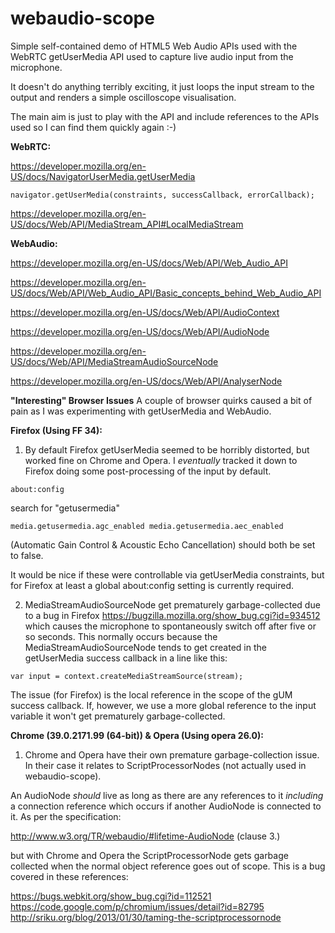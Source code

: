 # webaudio-scope
Simple self-contained demo of HTML5 Web Audio APIs used with the WebRTC getUserMedia API
used to capture live audio input from the microphone.

It doesn't do anything terribly exciting, it just loops the input stream to the
output and renders a simple oscilloscope visualisation.

The main aim is just to play with the API and include references to the APIs used
so I can find them quickly again :-)

**WebRTC:**

https://developer.mozilla.org/en-US/docs/NavigatorUserMedia.getUserMedia
````
navigator.getUserMedia(constraints, successCallback, errorCallback);
````
https://developer.mozilla.org/en-US/docs/Web/API/MediaStream_API#LocalMediaStream

**WebAudio:**

https://developer.mozilla.org/en-US/docs/Web/API/Web_Audio_API

https://developer.mozilla.org/en-US/docs/Web/API/Web_Audio_API/Basic_concepts_behind_Web_Audio_API

https://developer.mozilla.org/en-US/docs/Web/API/AudioContext

https://developer.mozilla.org/en-US/docs/Web/API/AudioNode

https://developer.mozilla.org/en-US/docs/Web/API/MediaStreamAudioSourceNode

https://developer.mozilla.org/en-US/docs/Web/API/AnalyserNode

**"Interesting" Browser Issues**
A couple of browser quirks caused a bit of pain as I was experimenting with getUserMedia and WebAudio.

**Firefox (Using FF 34):**

1. By default Firefox getUserMedia seemed to be horribly distorted, but worked
fine on Chrome and Opera. I *eventually* tracked it down to Firefox doing some
post-processing of the input by default.

````
about:config
````

search for "getusermedia"

````
media.getusermedia.agc_enabled media.getusermedia.aec_enabled
````

(Automatic Gain Control & Acoustic Echo Cancellation) should both be set to false.

It would be nice if these were controllable via getUserMedia constraints, but for
Firefox at least a global about:config setting is currently required.

2. MediaStreamAudioSourceNode get prematurely garbage-collected due to a bug in Firefox
 https://bugzilla.mozilla.org/show_bug.cgi?id=934512 which causes the microphone
to spontaneously switch off after five or so seconds. This normally occurs because
the MediaStreamAudioSourceNode tends to get created in the getUserMedia success
callback in a line like this:

````
var input = context.createMediaStreamSource(stream);
````

The issue (for Firefox) is the local reference in the scope of the gUM success
callback. If, however, we use a more global reference to the input variable it
won't get prematurely garbage-collected.

**Chrome (39.0.2171.99 (64-bit)) & Opera (Using opera 26.0):**

1. Chrome and Opera have their own premature garbage-collection issue. In their
case it relates to ScriptProcessorNodes (not actually used in webaudio-scope).

An AudioNode *should* live as long as there are any references to it *including*
a connection reference which occurs if another AudioNode is connected to it. As
per the specification:

http://www.w3.org/TR/webaudio/#lifetime-AudioNode (clause 3.)

but with Chrome and Opera the ScriptProcessorNode gets garbage collected when the
normal object reference goes out of scope. This is a bug covered in these references:

https://bugs.webkit.org/show_bug.cgi?id=112521  
https://code.google.com/p/chromium/issues/detail?id=82795  
http://sriku.org/blog/2013/01/30/taming-the-scriptprocessornode

